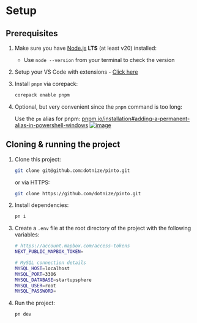 # Setup

## Prerequisites

1. Make sure you have [Node.js](https://nodejs.org/en/) **LTS** (at least v20) installed:
   - Use `node --version` from your terminal to check the version
2. Setup your VS Code with extensions - [Click here](https://gist.github.com/dotnize/47769c47114d7b7ba9a07df90cf416ca)
3. Install `pnpm` via corepack:
   ```sh
   corepack enable pnpm
   ```
4. Optional, but very convenient since the `pnpm` command is too long:

   Use the `pn` alias for pnpm: [pnpm.io/installation#adding-a-permanent-alias-in-powershell-windows](https://pnpm.io/installation#adding-a-permanent-alias-in-powershell-windows)
   [![image](https://github.com/dotnize/pinto/assets/48910077/0de0c417-9aaa-48f8-a768-35fcd968d7b4)](https://pnpm.io/installation#adding-a-permanent-alias-in-powershell-windows)

## Cloning & running the project

1. Clone this project:
   ```sh
   git clone git@github.com:dotnize/pinto.git
   ```
   or via HTTPS:
   ```sh
   git clone https://github.com/dotnize/pinto.git
   ```
2. Install dependencies:
   ```sh
   pn i
   ```
3. Create a `.env` file at the root directory of the project with the following variables:

   ```sh
   # https://account.mapbox.com/access-tokens
   NEXT_PUBLIC_MAPBOX_TOKEN=

   # MySQL connection details
   MYSQL_HOST=localhost
   MYSQL_PORT=3306
   MYSQL_DATABASE=startupsphere
   MYSQL_USER=root
   MYSQL_PASSWORD=
   ```

4. Run the project:
   ```sh
   pn dev
   ```
